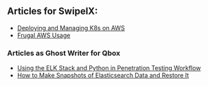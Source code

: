 ## Articles for SwipeIX:

* [Deploying and Managing K8s on AWS](https://www.swipeix.com/blog/deploying-and-managing-kubernetes-on-aws)
* [Frugal AWS Usage](https://www.swipeix.com/blog/frugal-aws-usage-saving-money-while-using-aws)

### Articles as Ghost Writer for Qbox

* [Using the ELK Stack and Python in Penetration Testing Workflow](https://qbox.io/blog/elk-penetration-testing-workflow-elasticsearch-python)
* [How to Make Snapshots of Elasticsearch Data and Restore It](https://qbox.io/blog/elasticsearch-data-snapshots-restore-tutorial)
